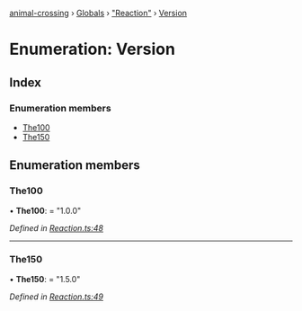 [animal-crossing](../README.md) › [Globals](../globals.md) › ["Reaction"](../modules/_reaction_.md) › [Version](_reaction_.version.md)

# Enumeration: Version

## Index

### Enumeration members

* [The100](_reaction_.version.md#the100)
* [The150](_reaction_.version.md#the150)

## Enumeration members

###  The100

• **The100**: = "1.0.0"

*Defined in [Reaction.ts:48](https://github.com/Norviah/animal-crossing/blob/c9eb585/module/types/Reaction.ts#L48)*

___

###  The150

• **The150**: = "1.5.0"

*Defined in [Reaction.ts:49](https://github.com/Norviah/animal-crossing/blob/c9eb585/module/types/Reaction.ts#L49)*
